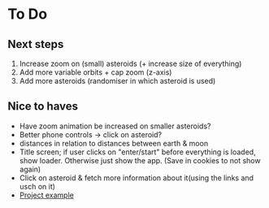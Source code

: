 # To Do
## Next steps
1. Increase zoom on (small) asteroids (+ increase size of everything)
2. Add more variable orbits + cap zoom (z-axis)
3. Add more asteroids (randomiser in which asteroid is used)

## Nice to haves
- Have zoom animation be increased on smaller asteroids?
- Better phone controls -> click on asteroid?
- distances in relation to distances between earth & moon
- Title screen; if user clicks on "enter/start" before everything is loaded, show loader. Otherwise just show the app. (Save in cookies to not show again)
- Click on asteroid & fetch more information about it(using the links and usch on it)
- [Project example](https://gitee.com/ice-gl/icegl-three-vue-tres/blob/master/src/plugins/UIdemo/pages/divIllustrate.vue)